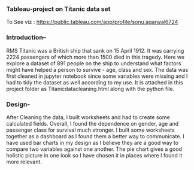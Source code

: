 ### Tableau-project on Titanic data set
To See viz : https://public.tableau.com/app/profile/sonu.agarwal6724


### Introduction–
RMS Titanic was a British ship that sank on 15 April 1912. It was carrying 2224 passengers of which more than 1500 died in this tragedy. Here we explore a dataset of 891 people on the ship to understand what factors might have helped a person to survive - age, class and sex. The data was first cleaned in jupyter notebook since some variables were missing and I had to tidy the dataset as well according to my use. It is attached in this project folder as Titanicdatacleaning.html along with the python file.

### Design- 
After Cleaning the data, I built worksheets and had to create some calculated fields. Overall, I found the dependence on gender, age and passenger class for survival much stronger. I built some worksheets together as a dashboard as I found them a better way to communicate. I have used bar charts in my design as I believe they are a good way to compare two variables against one another. The pie chart gives a good holistic picture in one look so I have chosen it in places where I found it more relevant.

